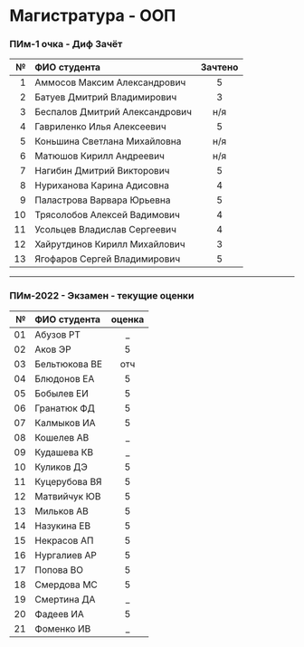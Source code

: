 # Магистратура - ООП  

### ПИм-1 очка - Диф Зачёт  

| № | ФИО студента | Зачтено |
|-:|:-|:-:|
|1|Аммосов Максим Александрович|5|
|2|Батуев Дмитрий Владимирович|3|
|3|Беспалов Дмитрий Александрович|н/я|
|4|Гавриленко Илья Алексеевич|5|
|5|Коньшина Светлана Михайловна|н/я|
|6|Матюшов Кирилл Андреевич|н/я|
|7|Нагибин Дмитрий Викторович|5|
|8|Нуриханова Карина Адисовна|4|
|9|Паластрова Варвара Юрьевна|5|
|10|Трясолобов Алексей Вадимович|4|
|11|Усольцев Владислав Сергеевич|4|
|12|Хайрутдинов Кирилл Михайлович|3|
|13|Ягофаров Сергей Владимирович|5|

---  

### ПИм-2022 - Экзамен - текущие оценки  

| № | ФИО студента | оценка |
|-:|:-|:-:|
01|Абузов РТ| _ |
02|Аков ЭР| 5 |
03|Бельтюкова ВЕ| отч |
04|Блюдонов ЕА| 5 |
05|Бобылев ЕИ| 5 |
06|Гранатюк ФД| 5 |
07|Калмыков ИА| 5 |
08|Кошелев АВ| _ |
09|Кудашева КВ| _ |
10|Куликов ДЭ| 5 |
11|Куцерубова ВЯ| 5 |
12|Матвийчук ЮВ| 5 |
13|Мильков АВ| 5 |
14|Назукина ЕВ| 5 |
15|Некрасов АП| 5 |
16|Нургалиев АР| 5 |
17|Попова ВО| 5 |
18|Смердова МС| 5 |
19|Смертина ДА| _ |
20|Фадеев ИА| 5 |
21|Фоменко ИВ| _ |
